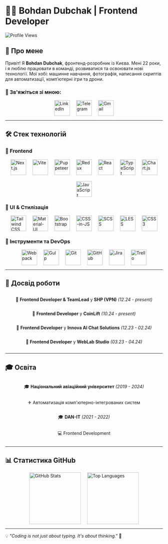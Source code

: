 # 👨‍💻 Bohdan Dubchak | Frontend Developer

![Profile Views](https://komarev.com/ghpvc/?username=codeBerzerk&color=blueviolet)

## 🚀 Про мене

Привіт! Я **Bohdan Dubchak**, фронтенд-розробник із Києва. Мені 22 роки, і я люблю працювати в команді, розвиватися та освоювати нові технології. Мої хобі: машинне навчання, фотографія, написання скриптів для автоматизації, комп’ютерні ігри та дрони.

### 🔗 Зв'яжіться зі мною:
<div style="display: flex; justify-content: center; gap: 20px;">
  <a href="https://www.linkedin.com/in/bohdan-dubchak-0a235b246/">
    <img src="https://cdn.simpleicons.org/linkedin/0077B5" alt="LinkedIn" width="50" height="50" />
  </a>
  <a href="https://t.me/BeRZRk">
    <img src="https://cdn.simpleicons.org/telegram/2CA5E0" alt="Telegram" width="50" height="50" />
  </a>
  <a href="mailto:bodik@itcrowd.in.ua">
    <img src="https://cdn.simpleicons.org/gmail/D14836" alt="Gmail" width="50" height="50" />
  </a>
</div>

---

## 🛠 Стек технологій

### 📌 Frontend
<div style="display: flex; justify-content: center; gap: 20px; flex-wrap: wrap;">
  <img src="https://cdn.simpleicons.org/nextdotjs" alt="Next.js" width="50" height="50" />
  <img src="https://cdn.simpleicons.org/vite" alt="Vite" width="50" height="50" />
  <img src="https://cdn.simpleicons.org/puppeteer" alt="Puppeteer" width="50" height="50" />
  <img src="https://cdn.simpleicons.org/redux" alt="Redux" width="50" height="50" />
  <img src="https://cdn.simpleicons.org/react" alt="React" width="50" height="50" />
  <img src="https://cdn.simpleicons.org/typescript" alt="TypeScript" width="50" height="50" />
  <img src="https://cdn.simpleicons.org/chartjs" alt="Chart.js" width="50" height="50" />
  <img src="https://cdn.simpleicons.org/javascript" alt="JavaScript" width="50" height="50" />
</div>

### 🎨 UI & Стилізація
<div style="display: flex; justify-content: center; gap: 20px; flex-wrap: wrap;">
  <img src="https://cdn.simpleicons.org/tailwindcss" alt="Tailwind CSS" width="50" height="50" />
  <img src="https://cdn.simpleicons.org/mui" alt="Material-UI" width="50" height="50" />
  <img src="https://cdn.simpleicons.org/bootstrap" alt="Bootstrap" width="50" height="50" />
  <img src="https://cdn.simpleicons.org/styledcomponents" alt="CSS-in-JS" width="50" height="50" />
  <img src="https://cdn.simpleicons.org/sass" alt="SCSS" width="50" height="50" />
  <img src="https://cdn.simpleicons.org/less" alt="LESS" width="50" height="50" />
  <img src="https://cdn.simpleicons.org/css3" alt="CSS3" width="50" height="50" />
</div>

### 🔧 Інструменти та DevOps
<div style="display: flex; justify-content: center; gap: 20px; flex-wrap: wrap;">
  <img src="https://cdn.simpleicons.org/webpack" alt="Webpack" width="50" height="50" />
  <img src="https://cdn.simpleicons.org/gulp" alt="Gulp" width="50" height="50" />
  <img src="https://cdn.simpleicons.org/git" alt="Git" width="50" height="50" />
  <img src="https://cdn.simpleicons.org/github" alt="GitHub" width="50" height="50" />
  <img src="https://cdn.simpleicons.org/jira" alt="Jira" width="50" height="50" />
  <img src="https://cdn.simpleicons.org/trello" alt="Trello" width="50" height="50" />
</div>

---

## 💼 Досвід роботи
<div style="display: flex; flex-direction: column; align-items: center;">
  <p>🚀 <strong>Frontend Developer & TeamLead</strong> у <strong>SHP (VPN)</strong> <em>(12.24 - present)</em></p>
  <p>🚀 <strong>Frontend Developer</strong> у <strong>CoinLift</strong> <em>(10.24 - present)</em></p>
  <p>🚀 <strong>Frontend Developer</strong> у <strong>Innova AI Chat Solutions</strong> <em>(12.23 - 02.24)</em></p>
  <p>🚀 <strong>Frontend Developer</strong> у <strong>WebLab Studio</strong> <em>(03.23 - 04.24)</em></p>
</div>

---

## 🎓 Освіта
<div style="display: flex; flex-direction: column; align-items: center;">
  <p>🎓 <strong>Національний авіаційний університет</strong> <em>(2019 - 2024)</em></p>
  <p>✈ Автоматизація комп'ютерно-інтегрованих систем</p>
  <p>🎓 <strong>DAN-IT</strong> <em>(2021 - 2022)</em></p>
  <p>💻 Frontend Development</p>
</div>

---

## 📊 Статистика GitHub
<div style="display: flex; justify-content: center; gap: 20px;">
  <img src="https://github-readme-stats.vercel.app/api?username=codeBerzerk&show_icons=true&theme=radical" alt="GitHub Stats" height="165"/>
  <img src="https://github-readme-stats.vercel.app/api/top-langs/?username=codeBerzerk&layout=compact&theme=radical" alt="Top Languages" height="165"/>
</div>

---

💡 *"Coding is not just about typing. It's about thinking."* 🚀
